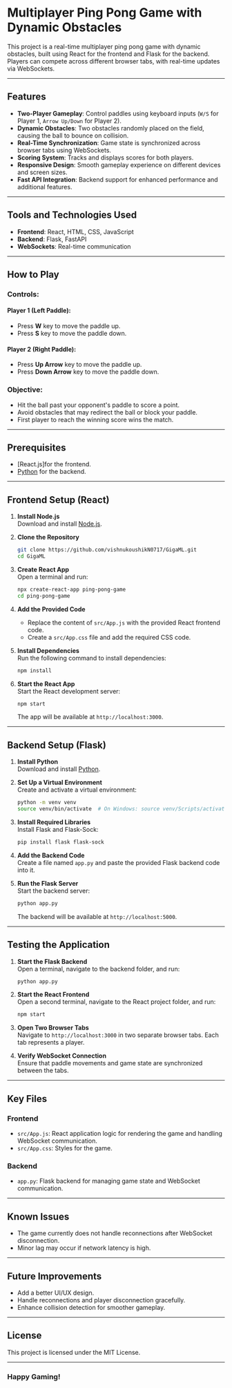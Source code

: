 # Multiplayer Ping Pong Game with Dynamic Obstacles

This project is a real-time multiplayer ping pong game with dynamic obstacles, built using React for the frontend and Flask for the backend. Players can compete across different browser tabs, with real-time updates via WebSockets.

---

## Features
- **Two-Player Gameplay**: Control paddles using keyboard inputs (`W/S` for Player 1, `Arrow Up/Down` for Player 2).
- **Dynamic Obstacles**: Two obstacles randomly placed on the field, causing the ball to bounce on collision.
- **Real-Time Synchronization**: Game state is synchronized across browser tabs using WebSockets.
- **Scoring System**: Tracks and displays scores for both players.
- **Responsive Design**: Smooth gameplay experience on different devices and screen sizes.
- **Fast API Integration**: Backend support for enhanced performance and additional features.

---

## Tools and Technologies Used
- **Frontend**: React, HTML, CSS, JavaScript
- **Backend**: Flask, FastAPI
- **WebSockets**: Real-time communication

---

## How to Play
### Controls:
#### Player 1 (Left Paddle):
- Press **W** key to move the paddle up.
- Press **S** key to move the paddle down.

#### Player 2 (Right Paddle):
- Press **Up Arrow** key to move the paddle up.
- Press **Down Arrow** key to move the paddle down.

### Objective:
- Hit the ball past your opponent's paddle to score a point.
- Avoid obstacles that may redirect the ball or block your paddle.
- First player to reach the winning score wins the match.

---

## Prerequisites
- [React.js]for the frontend.
- [Python](https://www.python.org/) for the backend.

---

## Frontend Setup (React)
1. **Install Node.js**  
   Download and install [Node.js](https://nodejs.org/).

2. **Clone the Repository**  
   ```bash
   git clone https://github.com/vishnukoushikN0717/GigaML.git
   cd GigaML
   ```

3. **Create React App**  
   Open a terminal and run:
   ```bash
   npx create-react-app ping-pong-game
   cd ping-pong-game
   ```

4. **Add the Provided Code**  
   - Replace the content of `src/App.js` with the provided React frontend code.
   - Create a `src/App.css` file and add the required CSS code.

5. **Install Dependencies**  
   Run the following command to install dependencies:
   ```bash
   npm install
   ```

6. **Start the React App**  
   Start the React development server:
   ```bash
   npm start
   ```
   The app will be available at `http://localhost:3000`.

---

## Backend Setup (Flask)
1. **Install Python**  
   Download and install [Python](https://www.python.org/).

2. **Set Up a Virtual Environment**  
   Create and activate a virtual environment:
   ```bash
   python -m venv venv
   source venv/bin/activate  # On Windows: source venv/Scripts/activate
   ```

3. **Install Required Libraries**  
   Install Flask and Flask-Sock:
   ```bash
   pip install flask flask-sock
   ```

4. **Add the Backend Code**  
   Create a file named `app.py` and paste the provided Flask backend code into it.

5. **Run the Flask Server**  
   Start the backend server:
   ```bash
   python app.py
   ```
   The backend will be available at `http://localhost:5000`.

---

## Testing the Application
1. **Start the Flask Backend**  
   Open a terminal, navigate to the backend folder, and run:
   ```bash
   python app.py
   ```

2. **Start the React Frontend**  
   Open a second terminal, navigate to the React project folder, and run:
   ```bash
   npm start
   ```

3. **Open Two Browser Tabs**  
   Navigate to `http://localhost:3000` in two separate browser tabs. Each tab represents a player.

4. **Verify WebSocket Connection**  
   Ensure that paddle movements and game state are synchronized between the tabs.

---

## Key Files
### Frontend
- `src/App.js`: React application logic for rendering the game and handling WebSocket communication.
- `src/App.css`: Styles for the game.

### Backend
- `app.py`: Flask backend for managing game state and WebSocket communication.

---

## Known Issues
- The game currently does not handle reconnections after WebSocket disconnection.
- Minor lag may occur if network latency is high.

---

## Future Improvements
- Add a better UI/UX design.
- Handle reconnections and player disconnection gracefully.
- Enhance collision detection for smoother gameplay.

---

## License
This project is licensed under the MIT License.

---

### Happy Gaming!


